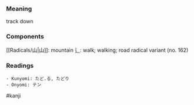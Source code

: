### Meaning

track down

### Components

[[Radicals/山|山]]: mountain 辶: walk; walking; road radical variant (no. 162)

### Readings

```
- Kunyomi: たど.る, たどり
- Onyomi: テン
```

#kanji